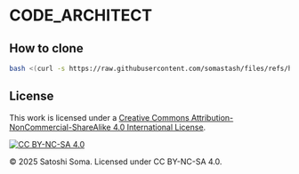 # CODE_ARCHITECT

## How to clone

```sh
bash <(curl -s https://raw.githubusercontent.com/somastash/files/refs/heads/main/clone) code_architect
```

## License
This work is licensed under a 
[Creative Commons Attribution-NonCommercial-ShareAlike 4.0 International License](https://creativecommons.org/licenses/by-nc-sa/4.0/).

[![CC BY-NC-SA 4.0](https://licensebuttons.net/l/by-nc-sa/4.0/88x31.png)](https://creativecommons.org/licenses/by-nc-sa/4.0/)

© 2025 Satoshi Soma. Licensed under CC BY-NC-SA 4.0.
